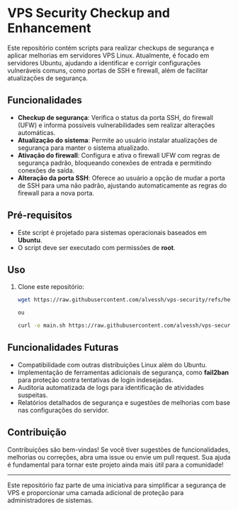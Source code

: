 # VPS Security Checkup and Enhancement

Este repositório contém scripts para realizar checkups de segurança e aplicar melhorias em servidores VPS Linux. Atualmente, é focado em servidores Ubuntu, ajudando a identificar e corrigir configurações vulneráveis comuns, como portas de SSH e firewall, além de facilitar atualizações de segurança.

## Funcionalidades

- **Checkup de segurança**: Verifica o status da porta SSH, do firewall (UFW) e informa possíveis vulnerabilidades sem realizar alterações automáticas.
- **Atualização do sistema**: Permite ao usuário instalar atualizações de segurança para manter o sistema atualizado.
- **Ativação do firewall**: Configura e ativa o firewall UFW com regras de segurança padrão, bloqueando conexões de entrada e permitindo conexões de saída.
- **Alteração da porta SSH**: Oferece ao usuário a opção de mudar a porta de SSH para uma não padrão, ajustando automaticamente as regras do firewall para a nova porta.

## Pré-requisitos

- Este script é projetado para sistemas operacionais baseados em **Ubuntu**.
- O script deve ser executado com permissões de **root**.

## Uso

1. Clone este repositório:
   ```bash
   wget https://raw.githubusercontent.com/alvessh/vps-security/refs/heads/main/main.sh && sudo bash main.sh

   ou 

   curl -o main.sh https://raw.githubusercontent.com/alvessh/vps-security/refs/heads/main/main.sh && sudo bash main.sh
   ```

## Funcionalidades Futuras

- Compatibilidade com outras distribuições Linux além do Ubuntu.
- Implementação de ferramentas adicionais de segurança, como **fail2ban** para proteção contra tentativas de login indesejadas.
- Auditoria automatizada de logs para identificação de atividades suspeitas.
- Relatórios detalhados de segurança e sugestões de melhorias com base nas configurações do servidor.

## Contribuição

Contribuições são bem-vindas! Se você tiver sugestões de funcionalidades, melhorias ou correções, abra uma issue ou envie um pull request. Sua ajuda é fundamental para tornar este projeto ainda mais útil para a comunidade!

---

Este repositório faz parte de uma iniciativa para simplificar a segurança de VPS e proporcionar uma camada adicional de proteção para administradores de sistemas.
